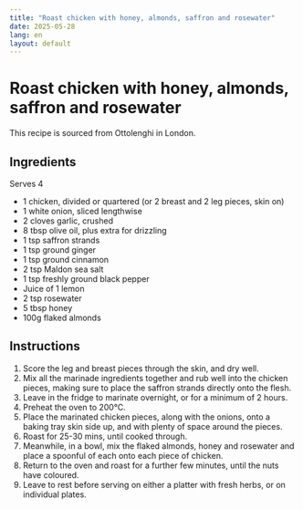 ```yaml
---
title: "Roast chicken with honey, almonds, saffron and rosewater"
date: 2025-05-28
lang: en
layout: default
---
```

# Roast chicken with honey, almonds, saffron and rosewater

This recipe is sourced from Ottolenghi in London.

## Ingredients

Serves 4

* 1 chicken, divided or quartered (or 2 breast and 2 leg pieces, skin on)
* 1 white onion, sliced lengthwise
* 2 cloves garlic, crushed
* 8 tbsp olive oil, plus extra for drizzling
* 1 tsp saffron strands
* 1 tsp ground ginger
* 1 tsp ground cinnamon
* 2 tsp Maldon sea salt
* 1 tsp freshly ground black pepper
* Juice of 1 lemon
* 2 tsp rosewater
* 5 tbsp honey
* 100g flaked almonds

## Instructions

1. Score the leg and breast pieces through the skin, and dry well.
2. Mix all the marinade ingredients together and rub well into the chicken pieces, making sure to place the saffron strands directly onto the flesh.
3. Leave in the fridge to marinate overnight, or for a minimum of 2 hours.
4. Preheat the oven to 200°C.
5. Place the marinated chicken pieces, along with the onions, onto a baking tray skin side up, and with plenty of space around the pieces.
6. Roast for 25-30 mins, until cooked through.
7. Meanwhile, in a bowl, mix the flaked almonds, honey and rosewater and place a spoonful of each onto each piece of chicken.
8. Return to the oven and roast for a further few minutes, until the nuts have coloured.
9. Leave to rest before serving on either a platter with fresh herbs, or on individual plates.
